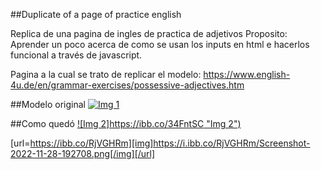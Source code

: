 ##Duplicate of a page of practice english

Replica de una pagina de ingles de practica de adjetivos
Proposito: Aprender un poco acerca de como se usan los inputs en html e hacerlos funcional a través de javascript.

Pagina a la cual se trato de replicar el modelo: https://www.english-4u.de/en/grammar-exercises/possessive-adjectives.htm 


##Modelo original
[![Img 1](https://ibb.co/RjVGHRm "Img 1")](https://ibb.co/RjVGHRm "Img 1")


##Como quedó
[![Img 2]https://ibb.co/34FntSC "Img 2")](https://ibb.co/34FntSC "Img 2")


[url=https://ibb.co/RjVGHRm][img]https://i.ibb.co/RjVGHRm/Screenshot-2022-11-28-192708.png[/img][/url]

